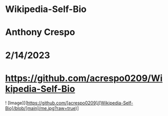 # Wikipedia-Self-Bio
# Anthony Crespo
# 2/14/2023
# https://github.com/acrespo0209/Wikipedia-Self-Bio 
! [Image][(https://github.com/[acrespo0209]/[Wikipedia-Self-Bio]/blob/[main]/me.jpg?raw=true)]
